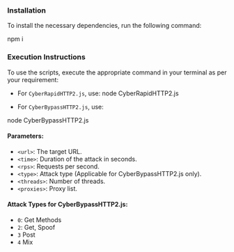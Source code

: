 
### Installation
To install the necessary dependencies, run the following command:

npm i


### Execution Instructions
To use the scripts, execute the appropriate command in your terminal as per your requirement:

- For `CyberRapidHTTP2.js`, use:
node CyberRapidHTTP2.js <url> <time> <rps> <threads> <proxies>



- For `CyberBypassHTTP2.js`, use:


node CyberBypassHTTP2.js <url> <time> <rps> <type> <threads> <proxies>


#### Parameters:
- `<url>`: The target URL.
- `<time>`: Duration of the attack in seconds.
- `<rps>`: Requests per second.
- `<type>`: Attack type (Applicable for CyberBypassHTTP2.js only).
- `<threads>`: Number of threads.
- `<proxies>`: Proxy list.

#### Attack Types for CyberBypassHTTP2.js:
- `0`: Get Methods
- `2`: Get, Spoof
- `3`  Post
- `4`  Mix
